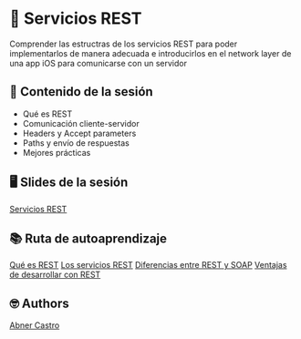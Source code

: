 # 📡 Servicios REST

Comprender las estructras de los servicios REST para poder implementarlos de manera adecuada e introducirlos en el network layer de una app iOS para comunicarse con un servidor



## 💽 Contenido de la sesión

- Qué es REST
- Comunicación cliente-servidor
- Headers y Accept parameters
- Paths y envío de respuestas
- Mejores prácticas

## 🖥 Slides de la sesión
[Servicios REST](https://drive.google.com/file/d/1Hji-XPf1QQlnAwm7Ar7_1I5ofdb2HtMK/view?usp=sharing)


## 📚 Ruta de autoaprendizaje
[Qué es REST](https://openwebinars.net/blog/que-es-rest-conoce-su-potencia/)
[Los servicios REST](https://abi.gitbook.io/net-core/3.-servicios-rest/3.1-servicios-rest)
[Diferencias entre REST y SOAP](https://www.redhat.com/es/topics/integration/whats-the-difference-between-soap-rest)
[Ventajas de desarrollar con REST](https://www.bbvaapimarket.com/es/mundo-api/api-rest-que-es-y-cuales-son-sus-ventajas-en-el-desarrollo-de-proyectos/)

## 🤓 Authors
[Abner Castro](abner.castro@wizeline.com)
